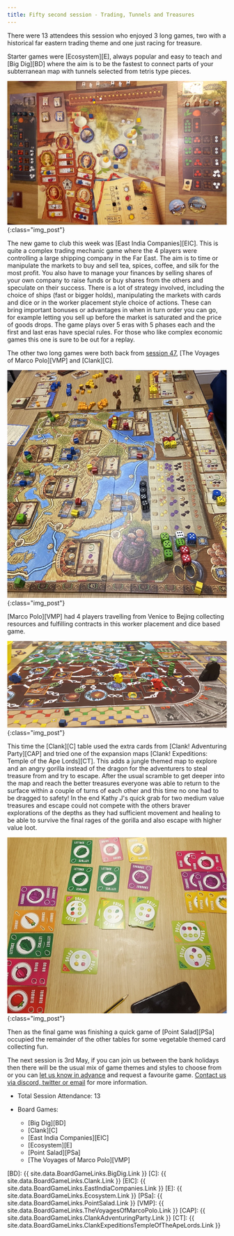 ```yaml
---
title: Fifty second session - Trading, Tunnels and Treasures
---
```


There were 13 attendees this session who enjoyed 3 long games, two with a historical far eastern trading theme and one just racing for treasure. 

Starter games were [Ecosystem][E], always popular and easy to teach and [Big Dig][BD] where the aim is to be the fastest to connect parts of your subterranean map with tunnels selected from tetris type pieces.

![East India Companies](/images/posts/2023_04_19/EastIndiaCompanies01.jpg "East India Companies"){:class="img_post"}

The new game to club this week was [East India Companies][EIC]. This is quite a complex trading mechanic game where the 4 players were controlling a large shipping company in the Far East. The aim is to time or manipulate the markets to buy and sell tea, spices, coffee, and silk for the most profit. You also have to manage your finances by selling shares of your own company to raise funds or buy shares from the others and speculate on their success. There is a lot of strategy involved, including the choice of ships (fast or bigger holds), manipulating the markets with cards and dice or in the worker placement style choice of actions. These can bring important bonuses or advantages in when in turn order you can go, for example letting you sell up before the market is saturated and the price of goods drops. The game plays over 5 eras with 5 phases each and the first and last eras have special rules. For those who like complex economic games this one is sure to be out for a replay.

The other two long games were both back from [session 47][47], [The Voyages of Marco Polo][VMP] and [Clank][C].

![The Voyages Of Marco Polo](/images/posts/2023_04_19/MarcoPolo01.jpg "The Voyages Of Marco Polo"){:class="img_post"}

[Marco Polo][VMP] had 4 players travelling from Venice to Bejing collecting resources and fulfilling contracts in this worker placement and dice based game.

![Clank!](/images/posts/2023_04_19/Clank01.jpg "Clank!"){:class="img_post"}

This time the [Clank][C] table used the extra cards from [Clank! Adventuring Party][CAP] and tried one of the expansion maps [Clank! Expeditions: Temple of the Ape Lords][CT]. This adds a jungle themed map to explore and an angry gorilla instead of the dragon for the adventurers to steal treasure from and try to escape. After the usual scramble to get deeper into the map and reach the better treasures everyone was able to return to the surface within a couple of turns of each other and this time no one had to be dragged to safety! In the end Kathy J's quick grab for two medium value treasures and escape could not compete with the others braver explorations of the depths as they had sufficient movement and healing to be able to survive the final rages of the gorilla and also escape with higher value loot.

![PointSalad](/images/posts/2023_04_19/PointSalad01.jpg "PointSalad"){:class="img_post"}

Then as the final game was finishing a quick game of [Point Salad][PSa] occupied the remainder of the other tables for some vegetable themed card collecting fun.

The next session is 3rd May, if you can join us between the bank holidays then there will be the usual mix of game themes and styles to choose from or you can [let us know in advance][Contact] and request a favourite game. [Contact us via discord, twitter or email][Contact] for more information.

* Total Session Attendance: 13
* Board Games:

	 * [Big Dig][BD]
	 * [Clank][C]
	 * [East India Companies][EIC]
	 * [Ecosystem][E]
	 * [Point Salad][PSa]
	 * [The Voyages of Marco Polo][VMP]
 
[BD]: {{ site.data.BoardGameLinks.BigDig.Link }}
[C]: {{ site.data.BoardGameLinks.Clank.Link }}
[EIC]: {{ site.data.BoardGameLinks.EastIndiaCompanies.Link }}
[E]: {{ site.data.BoardGameLinks.Ecosystem.Link }}
[PSa]: {{ site.data.BoardGameLinks.PointSalad.Link }}
[VMP]: {{ site.data.BoardGameLinks.TheVoyagesOfMarcoPolo.Link }}
[CAP]: {{ site.data.BoardGameLinks.ClankAdventuringParty.Link }}
[CT]: {{ site.data.BoardGameLinks.ClankExpeditionsTempleOfTheApeLords.Link }}

[47]: /2023/02/08/fortyseventh-session.html

[Contact]: /Contact.html
